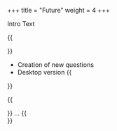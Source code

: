 +++
title = "Future"
weight = 4
+++

Intro Text

{{<section title="Future features">}}
- Creation of new questions
- Desktop version
{{</section>}}

{{<section title="Other ideas">}}
...
{{</section>}}
